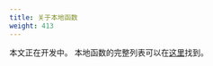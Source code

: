```yaml
---
title: 关于本地函数
weight: 413
---
```


本文正在开发中。
本地函数的完整列表可以在[这里][natives-doc]找到。


<!-- TODO:
Native functions, or just 'natives', are functions that do fucking shit wtf how do i possibly explain this

In FiveM, you have access to what is called 'native functions'. These functions interact with the game, and only work on
the client. It's a huge list. Very huge. The biggest you've ever seen. And it's great. To understand them you must have
a very high IQ, like me.

- Explain what natives are
- Where can you find them
- How to use them
-->

[natives-doc]: https://runtime.fivem.net/doc/reference.html
